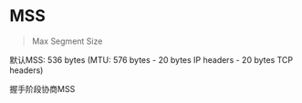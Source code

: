 # MSS

> Max Segment Size

默认MSS: 536 bytes (MTU: 576 bytes - 20 bytes IP headers - 20 bytes TCP headers)

握手阶段协商MSS